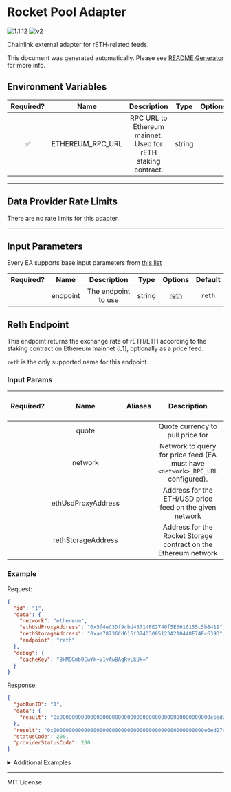 # Rocket Pool Adapter

![1.1.12](https://img.shields.io/github/package-json/v/smartcontractkit/external-adapters-js?filename=packages/composites/rocket-pool/package.json) ![v2](https://img.shields.io/badge/framework%20version-v2-blueviolet)

Chainlink external adapter for rETH-related feeds.

This document was generated automatically. Please see [README Generator](../../scripts#readme-generator) for more info.

## Environment Variables

| Required? |       Name       |                         Description                          |  Type  | Options | Default |
| :-------: | :--------------: | :----------------------------------------------------------: | :----: | :-----: | :-----: |
|    ✅     | ETHEREUM_RPC_URL | RPC URL to Ethereum mainnet. Used for rETH staking contract. | string |         |         |

---

## Data Provider Rate Limits

There are no rate limits for this adapter.

---

## Input Parameters

Every EA supports base input parameters from [this list](../../core/bootstrap#base-input-parameters)

| Required? |   Name   |     Description     |  Type  |        Options         | Default |
| :-------: | :------: | :-----------------: | :----: | :--------------------: | :-----: |
|           | endpoint | The endpoint to use | string | [reth](#reth-endpoint) | `reth`  |

## Reth Endpoint

This endpoint returns the exchange rate of rETH/ETH according to the staking contract on Ethereum mainnet (L1), optionally as a price feed.

`reth` is the only supported name for this endpoint.

### Input Params

| Required? |        Name        | Aliases |                                  Description                                   |  Type  | Options |                   Default                    | Depends On | Not Valid With |
| :-------: | :----------------: | :-----: | :----------------------------------------------------------------------------: | :----: | :-----: | :------------------------------------------: | :--------: | :------------: |
|           |       quote        |         |                        Quote currency to pull price for                        | string |  `USD`  |                                              |            |                |
|           |      network       |         | Network to query for price feed (EA must have `<network>_RPC_URL` configured). | string |         |                  `ethereum`                  |            |                |
|           | ethUsdProxyAddress |         |            Address for the ETH/USD price feed on the given network             | string |         | `0x5f4eC3Df9cbd43714FE2740f5E3616155c5b8419` |            |                |
|           | rethStorageAddress |         |        Address for the Rocket Storage contract on the Ethereum network         | string |         | `0xae78736Cd615f374D3085123A210448E74Fc6393` |            |                |

### Example

Request:

```json
{
  "id": "1",
  "data": {
    "network": "ethereum",
    "ethUsdProxyAddress": "0x5f4eC3Df9cbd43714FE2740f5E3616155c5b8419",
    "rethStorageAddress": "0xae78736Cd615f374D3085123A210448E74Fc6393",
    "endpoint": "reth"
  },
  "debug": {
    "cacheKey": "BHMQGmb9CwYk+V1vAwBAgRvLkUk="
  }
}
```

Response:

```json
{
  "jobRunID": "1",
  "data": {
    "result": "0x0000000000000000000000000000000000000000000000000e6ed27d66680000"
  },
  "result": "0x0000000000000000000000000000000000000000000000000e6ed27d66680000",
  "statusCode": 200,
  "providerStatusCode": 200
}
```

<details>
<summary>Additional Examples</summary>

Request:

```json
{
  "id": "1",
  "data": {
    "quote": "USD",
    "network": "ethereum",
    "ethUsdProxyAddress": "0x5f4eC3Df9cbd43714FE2740f5E3616155c5b8419",
    "rethStorageAddress": "0xae78736Cd615f374D3085123A210448E74Fc6393",
    "endpoint": "reth"
  },
  "debug": {
    "cacheKey": "b7v2HP3HRizQ3DuphGCYbgPCWQw="
  }
}
```

Response:

```json
{
  "jobRunID": "1",
  "data": {
    "result": 1341.6
  },
  "result": 1341.6,
  "statusCode": 200,
  "providerStatusCode": 200
}
```

</details>

---

MIT License

